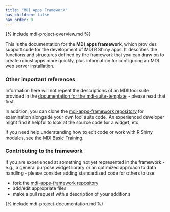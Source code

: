 ```yaml
---
title: "MDI Apps Framework"
has_children: false
nav_order: 0
---
```


{% include mdi-project-overview.md %} 

This is the documentation for the **MDI apps framework**,
which provides support code for the development of 
MDI R Shiny apps. It describes the functions and structures
defined by the framework that you can draw on to
create robust apps more quickly, plus
information for configuring an MDI web server
installation.

### Other important references

Information here will not repeat the 
descriptions of an MDI tool suite provided in the 
[documentation for the mdi-suite-template](/mdi-suite-template) - 
please read that first.

In addition, you can clone the
[mdi-apps-framework repository](https://github.com/MiDataInt/mdi-apps-framework)
for examination alongside your own tool suite code.
An experienced developer might find it helpful to look
at the source code for a widget, etc.

If you need help understanding how to edit code or work with
R Shiny modules, see the [MDI Basic Training](/mdi-basic-training/docs/overview/).

### Contributing to the framework

If you are experienced at something not yet represented in the 
framework - e.g., a general purpose widget library or an optimized approach 
to data handling - please consider adding standardized code for others to use:

- fork the 
[mdi-apps-framework repository](https://github.com/MiDataInt/mdi-apps-framework/fork)
- add/edit appropriate files
- make a pull request with a description of your additions

{% include mdi-project-documentation.md %}
